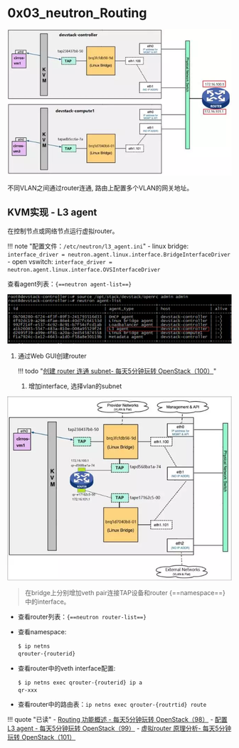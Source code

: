 # 0x03_neutron_Routing

![](assets/markdown-img-paste-20190911203222811.png)

不同VLAN之间通过router连通, 路由上配置多个VLAN的网关地址。

## KVM实现 - L3 agent

在控制节点或网络节点运行虚拟router。

!!! note "配置文件：`/etc/neutron/l3_agent.ini`"
    - linux bridge: `interface_driver = neutron.agent.linux.interface.BridgeInterfaceDriver`
    - open vswitch: `interface_driver = neutron.agent.linux.interface.OVSInterfaceDriver`

查看agent列表：`{==neutron agent-list==}`

![](assets/markdown-img-paste-20190911204856945.png)

1. 通过Web GUI创建router

    !!! todo "[创建 router 连通 subnet- 每天5分钟玩转 OpenStack（100）](https://mp.weixin.qq.com/s?__biz=MzIwMTM5MjUwMg==&mid=2653587565&idx=1&sn=bb68d3487f78e34aad2642264b29176a&chksm=8d308074ba4709629c4a08aa6c6e46b3719d89745b634eed3f9d53f8ab698e0e75edbef74557&scene=21#wechat_redirect)"

    1. 增加interface, 选择vlan的subnet

![](assets/markdown-img-paste-20190911212700832.png)

> 在bridge上分别增加veth pair连接TAP设备和router {==namespace==} 中的interface。

- 查看router列表：`{==neutron router-list==}`
- 查看namespace:

    ```bash
    $ ip netns
    qrouter-{routerid}
    ```

- 查看router中的veth interface配置:

    ```bash
    $ ip netns exec qrouter-{routerid} ip a
    qr-xxx
    ```

- 查看router中的路由表：`ip netns exec qrouter-{routrtid} route`


!!! quote "已读"
    - [Routing 功能概述 - 每天5分钟玩转 OpenStack（98）](https://mp.weixin.qq.com/s?__biz=MzIwMTM5MjUwMg==&mid=2653587574&idx=1&sn=5471a874e5b5a213856ceec673504031&chksm=8d30806fba47097905040ac439077e43e57021a868e9cef1276219841976a81e2782869661ad&scene=21#wechat_redirect)
    - [配置 L3 agent - 每天5分钟玩转 OpenStack（99）](https://mp.weixin.qq.com/s?__biz=MzIwMTM5MjUwMg==&mid=2653587570&idx=1&sn=7f4341819b1341e4a98cd99e1848a340&chksm=8d30806bba47097d69cdf8de057fe7780ca7070a8efcd1e47572785733628b2f079716c876a5&scene=21#wechat_redirect)
    - [虚拟 ​router 原理分析- 每天5分钟玩转 OpenStack（101）](https://mp.weixin.qq.com/s?__biz=MzIwMTM5MjUwMg==&mid=2653587562&idx=1&sn=74d5123363eaaadd1f5072cc876ec1ae&chksm=8d308073ba470965a2dd1e9a18be97d25f9ebb6ffd70cfd6d5274fcdedd398dd530842d86bd7&scene=21#wechat_redirect)
